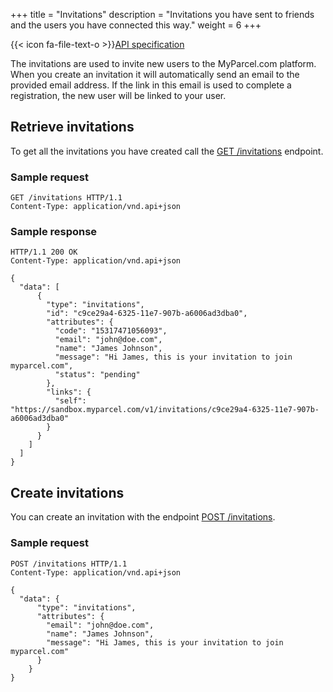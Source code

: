 +++
title = "Invitations"
description = "Invitations you have sent to friends and the users you have connected this way."
weight = 6
+++

{{< icon fa-file-text-o >}}[API specification](https://docs.myparcel.com/api-specification#/Invitations)

The invitations are used to invite new users to the MyParcel.com platform. When you create an invitation it will automatically send an email to the provided email address. If the link in this email is used to complete a registration, the new user will be linked to your user.

## Retrieve invitations
To get all the invitations you have created call the [GET /invitations](https://docs.myparcel.com/api-specification/#/Invitations/get_invitations) endpoint.

### Sample request
```http
GET /invitations HTTP/1.1
Content-Type: application/vnd.api+json
```

### Sample response
```http
HTTP/1.1 200 OK
Content-Type: application/vnd.api+json

{
  "data": [
      {
        "type": "invitations",
        "id": "c9ce29a4-6325-11e7-907b-a6006ad3dba0",
        "attributes": {
          "code": "15317471056093",
          "email": "john@doe.com",
          "name": "James Johnson",
          "message": "Hi James, this is your invitation to join myparcel.com",
          "status": "pending"
        },
        "links": {
          "self": "https://sandbox.myparcel.com/v1/invitations/c9ce29a4-6325-11e7-907b-a6006ad3dba0"
        }
      }
    ]
  ]
}
```

## Create invitations
You can create an invitation with the endpoint [POST /invitations](https://docs.myparcel.com/api-specification#/Invitations/post_invitations).

### Sample request
```http
POST /invitations HTTP/1.1
Content-Type: application/vnd.api+json

{
  "data": {
      "type": "invitations",
      "attributes": {
        "email": "john@doe.com",
        "name": "James Johnson",
        "message": "Hi James, this is your invitation to join myparcel.com"
      }
    }
}
```
